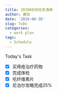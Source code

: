 ```yaml
---
title: 20190830任务清单
author: 黄俭
date: '2019-08-30'
slug: ToDo
categories:
  - work plan
tags:
  - Schedule
---
```

Today's Task

- [X] 买痔疮治疗药物
- [X] 完成体检
- [X] 吃纤维素片
- [X] 尼泊尔攻略完成25%
